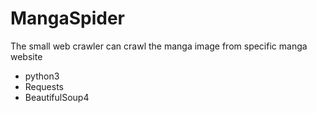 # MangaSpider

The small web crawler can crawl the manga image from specific manga website
* python3
* Requests
* BeautifulSoup4

